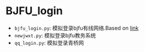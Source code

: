 # BJFU_login

- `bjfu_login.py`: 模拟登录bjfu有线网络.Based on [link](https://blog.cother.org/%E8%BD%AF%E4%BB%B6/2015/12/31/Python-Login-NetManager.html)
- `newjwxt.py`: 模拟登录bjfu教务系统
- `qq_login.py`: 模拟登录青桥网
